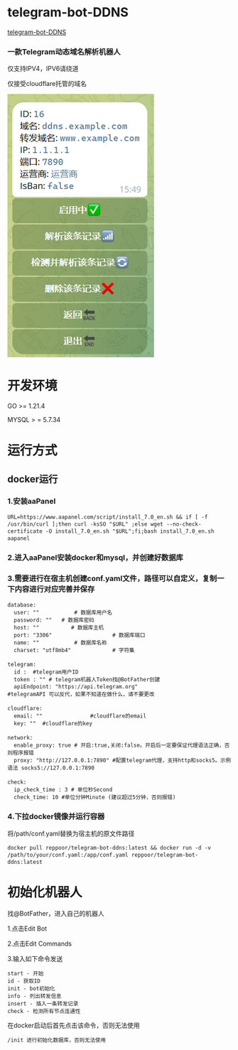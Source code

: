 # telegram-bot-DDNS
[telegram-bot-DDNS](https://github.com/reppoor/telegram-bot-ddns)
### 一款Telegram动态域名解析机器人
仅支持IPV4，IPV6请绕道

仅接受cloudflare托管的域名

![描述文本](photo.jpg)
# 开发环境
GO >= 1.21.4

MYSQL > =  5.7.34

# 运行方式
## docker运行
### 1.安装aaPanel
```
URL=https://www.aapanel.com/script/install_7.0_en.sh && if [ -f /usr/bin/curl ];then curl -ksSO "$URL" ;else wget --no-check-certificate -O install_7.0_en.sh "$URL";fi;bash install_7.0_en.sh aapanel
```
### 2.进入aaPanel安装docker和mysql，并创建好数据库

### 3.需要进行在宿主机创建conf.yaml文件，路径可以自定义，复制一下内容进行对应完善并保存
```
database:
  user: ""           # 数据库用户名
  password: ""   # 数据库密码
  host: ""          # 数据库主机
  port: "3306"                   # 数据库端口
  name: ""           # 数据库名称
  charset: "utf8mb4"             # 字符集

telegram:
  id :  #telegram用户ID
  token : "" # telegram机器人Token找@BotFather创建
  apiEndpoint: "https://api.telegram.org"                  #telegramAPI 可以反代，如果不知道在做什么，请不要更改

cloudflare:
  email: ""               #cloudflare的email
  key: ""  #cloudflare的key

network:
  enable_proxy: true # 开启:true,关闭:false。开启后一定要保证代理语法正确，否则程序报错
  proxy: "http://127.0.0.1:7890" #配置telegram代理，支持http和socks5。示例语法 socks5://127.0.0.1:7890

check:
  ip_check_time : 3 # 单位秒Second
  check_time: 10 #单位分钟Minute (建议超过5分钟，否则报错)

```
### 4.下拉docker镜像并运行容器
将/path/conf.yaml替换为宿主机的原文件路径
```
docker pull reppoor/telegram-bot-ddns:latest && docker run -d -v /path/to/your/conf.yaml:/app/conf.yaml reppoor/telegram-bot-ddns:latest
```

# 初始化机器人
找@BotFather，进入自己的机器人

1.点击Edit Bot

2.点击Edit Commands

3.输入如下命令发送
```
start - 开始
id - 获取ID
init - bot初始化
info - 列出转发信息
insert - 插入一条转发记录
check - 检测所有节点连通性
```
在docker启动后首先点击该命令，否则无法使用
```
/init 进行初始化数据库，否则无法使用
```
